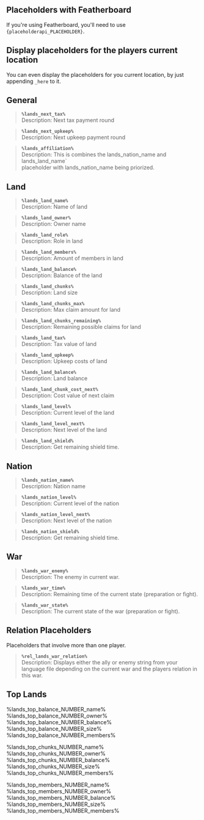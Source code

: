 ## Placeholders with Featherboard
If you're using Featherboard, you'll need to use `{placeholderapi_PLACEHOLDER}`.

## Display placeholders for the players current location
You can even display the placeholders for you current location, by just appending `_here` to it.

## General
> **`%lands_next_tax%`**\
> Description: Next tax payment round

> **`%lands_next_upkeep%`**\
> Description: Next upkeep payment round

> **`%lands_affiliation%`**\
> Description: This is combines the lands_nation_name and lands_land_name`\
placeholder with lands_nation_name being priorized.


## Land
> **`%lands_land_name%`**\
> Description: Name of land

> **`%lands_land_owner%`**\
> Description: Owner name

> **`%lands_land_role%`**\
> Description: Role in land

> **`%lands_land_members%`**\
> Description: Amount of members in land

> **`%lands_land_balance%`**\
> Description: Balance of the land

> **`%lands_land_chunks%`**\
> Description: Land size

> **`%lands_land_chunks_max%`**\
> Description: Max claim amount for land

> **`%lands_land_chunks_remaining%`**\
> Description: Remaining possible claims for land

> **`%lands_land_tax%`**\
> Description: Tax value of land

> **`%lands_land_upkeep%`**\
> Description: Upkeep costs of land

> **`%lands_land_balance%`**\
> Description: Land balance

> **`%lands_land_chunk_cost_next%`**\
> Description: Cost value of next claim

> **`%lands_land_level%`**\
> Description: Current level of the land

> **`%lands_land_level_next%`**\
> Description: Next level of the land

> **`%lands_land_shield%`**\
> Description: Get remaining shield time.


## Nation
> **`%lands_nation_name%`**\
> Description: Nation name

> **`%lands_nation_level%`**\
> Description: Current level of the nation

> **`%lands_nation_level_next%`**\
> Description: Next level of the nation

> **`%lands_nation_shield%`**\
> Description: Get remaining shield time.


## War
> **`%lands_war_enemy%`**\
> Description: The enemy in current war.

> **`%lands_war_time%`**\
> Description: Remaining time of the current state (preparation or fight).

> **`%lands_war_state%`**\
> Description: The current state of the war (preparation or fight).

## Relation Placeholders
Placeholders that involve more than one player.
> **`%rel_lands_war_relation%`**\
> Description: Displays either the ally or enemy string from your language file depending on the current war and the players relation in this war.

## Top Lands
%lands_top_balance_NUMBER_name%\
%lands_top_balance_NUMBER_owner%\
%lands_top_balance_NUMBER_balance%\
%lands_top_balance_NUMBER_size%\
%lands_top_balance_NUMBER_members%

%lands_top_chunks_NUMBER_name%\
%lands_top_chunks_NUMBER_owner%\
%lands_top_chunks_NUMBER_balance%\
%lands_top_chunks_NUMBER_size%\
%lands_top_chunks_NUMBER_members%

%lands_top_members_NUMBER_name%\
%lands_top_members_NUMBER_owner%\
%lands_top_members_NUMBER_balance%\
%lands_top_members_NUMBER_size%\
%lands_top_members_NUMBER_members%